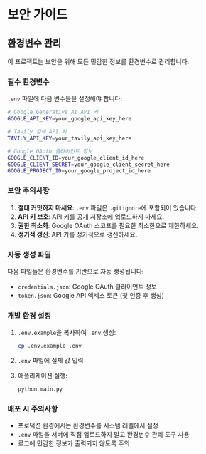 # 보안 가이드

## 환경변수 관리

이 프로젝트는 보안을 위해 모든 민감한 정보를 환경변수로 관리합니다.

### 필수 환경변수

`.env` 파일에 다음 변수들을 설정해야 합니다:

```bash
# Google Generative AI API 키
GOOGLE_API_KEY=your_google_api_key_here

# Tavily 검색 API 키  
TAVILY_API_KEY=your_tavily_api_key_here

# Google OAuth 클라이언트 정보
GOOGLE_CLIENT_ID=your_google_client_id_here
GOOGLE_CLIENT_SECRET=your_google_client_secret_here
GOOGLE_PROJECT_ID=your_google_project_id_here
```

### 보안 주의사항

1. **절대 커밋하지 마세요**: `.env` 파일은 `.gitignore`에 포함되어 있습니다.
2. **API 키 보호**: API 키를 공개 저장소에 업로드하지 마세요.
3. **권한 최소화**: Google OAuth 스코프를 필요한 최소한으로 제한하세요.
4. **정기적 갱신**: API 키를 정기적으로 갱신하세요.

### 자동 생성 파일

다음 파일들은 환경변수를 기반으로 자동 생성됩니다:
- `credentials.json`: Google OAuth 클라이언트 정보
- `token.json`: Google API 액세스 토큰 (첫 인증 후 생성)

### 개발 환경 설정

1. `.env.example`을 복사하여 `.env` 생성:
   ```bash
   cp .env.example .env
   ```

2. `.env` 파일에 실제 값 입력

3. 애플리케이션 실행:
   ```bash
   python main.py
   ```

### 배포 시 주의사항

- 프로덕션 환경에서는 환경변수를 시스템 레벨에서 설정
- `.env` 파일을 서버에 직접 업로드하지 말고 환경변수 관리 도구 사용
- 로그에 민감한 정보가 출력되지 않도록 주의